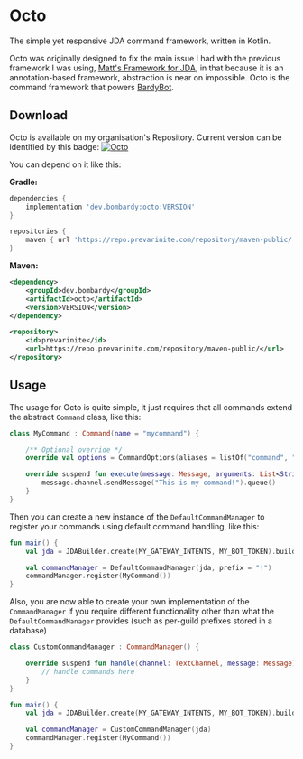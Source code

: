 # Octo
The simple yet responsive JDA command framework, written in Kotlin.

Octo was originally designed to fix the main issue I had with the previous framework
I was using, [Matt's Framework for JDA](https://github.com/ipsk/MattFrameworkJDA), in
that because it is an annotation-based framework, abstraction is near on impossible.
Octo is the command framework that powers [BardyBot](https://github.com/BomBardyGamer/BardyBot).

## Download
Octo is available on my organisation's Repository. Current version can be identified by this badge:
[![Octo](https://img.shields.io/nexus/r/dev.bombardy/octo?label=Octo&server=https%3A%2F%2Frepo.prevarinite.com)](https://repo.prevarinite.com/repository/maven-releases/)

You can depend on it like this:

**Gradle:**
```groovy
dependencies {
    implementation 'dev.bombardy:octo:VERSION'
}
```
```groovy
repositories {
    maven { url 'https://repo.prevarinite.com/repository/maven-public/' }
}
```

**Maven:**
```xml
<dependency>
    <groupId>dev.bombardy</groupId>
    <artifactId>octo</artifactId>
    <version>VERSION</version>
</dependency>
```
```xml
<repository>
    <id>prevarinite</id>
    <url>https://repo.prevarinite.com/repository/maven-public/</url>
</repository>
```

## Usage

The usage for Octo is quite simple, it just requires that all commands extend the abstract `Command` class, like this:

```kotlin
class MyCommand : Command(name = "mycommand") {

    /** Optional override */
    override val options = CommandOptions(aliases = listOf("command", "cmd"))

    override suspend fun execute(message: Message, arguments: List<String>) {
        message.channel.sendMessage("This is my command!").queue()
    }
}
```

Then you can create a new instance of the `DefaultCommandManager` to register your commands using default
command handling, like this:

```kotlin
fun main() {
    val jda = JDABuilder.create(MY_GATEWAY_INTENTS, MY_BOT_TOKEN).build()

    val commandManager = DefaultCommandManager(jda, prefix = "!")
    commandManager.register(MyCommand())
}
```

Also, you are now able to create your own implementation of the `CommandManager` if you require different
functionality other than what the `DefaultCommandManager` provides (such as per-guild prefixes stored in
a database)

```kotlin
class CustomCommandManager : CommandManager() {

    override suspend fun handle(channel: TextChannel, message: Message) {
        // handle commands here
    }
}

fun main() {
    val jda = JDABuilder.create(MY_GATEWAY_INTENTS, MY_BOT_TOKEN).build()

    val commandManager = CustomCommandManager(jda)
    commandManager.register(MyCommand())
}
```